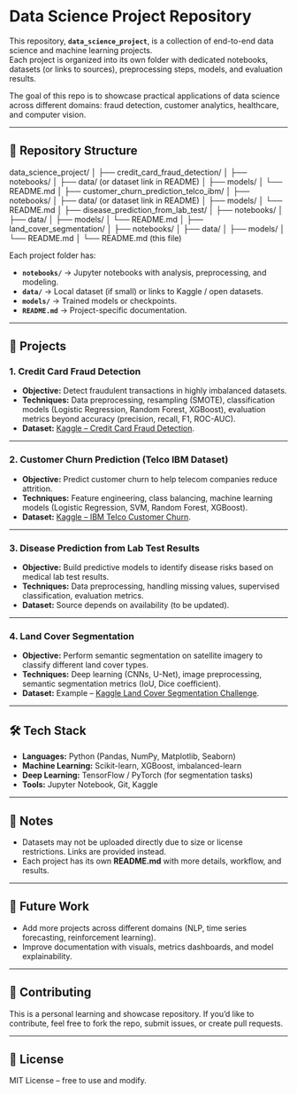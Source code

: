 # Data Science Project Repository

This repository, **`data_science_project`**, is a collection of end-to-end data science and machine learning projects.  
Each project is organized into its own folder with dedicated notebooks, datasets (or links to sources), preprocessing steps, models, and evaluation results.  

The goal of this repo is to showcase practical applications of data science across different domains: fraud detection, customer analytics, healthcare, and computer vision.

---

## 📂 Repository Structure

data_science_project/
│
├── credit_card_fraud_detection/
│ ├── notebooks/
│ ├── data/ (or dataset link in README)
│ ├── models/
│ └── README.md
│
├── customer_churn_prediction_telco_ibm/
│ ├── notebooks/
│ ├── data/ (or dataset link in README)
│ ├── models/
│ └── README.md
│
├── disease_prediction_from_lab_test/
│ ├── notebooks/
│ ├── data/
│ ├── models/
│ └── README.md
│
├── land_cover_segmentation/
│ ├── notebooks/
│ ├── data/
│ ├── models/
│ └── README.md
│
└── README.md (this file)




Each project folder has:
- **`notebooks/`** → Jupyter notebooks with analysis, preprocessing, and modeling.  
- **`data/`** → Local dataset (if small) or links to Kaggle / open datasets.  
- **`models/`** → Trained models or checkpoints.  
- **`README.md`** → Project-specific documentation.  

---

## 🚀 Projects

### 1. Credit Card Fraud Detection
- **Objective:** Detect fraudulent transactions in highly imbalanced datasets.  
- **Techniques:** Data preprocessing, resampling (SMOTE), classification models (Logistic Regression, Random Forest, XGBoost), evaluation metrics beyond accuracy (precision, recall, F1, ROC-AUC).  
- **Dataset:** [Kaggle – Credit Card Fraud Detection](https://www.kaggle.com/mlg-ulb/creditcardfraud).  

---

### 2. Customer Churn Prediction (Telco IBM Dataset)
- **Objective:** Predict customer churn to help telecom companies reduce attrition.  
- **Techniques:** Feature engineering, class balancing, machine learning models (Logistic Regression, SVM, Random Forest, XGBoost).  
- **Dataset:** [Kaggle – IBM Telco Customer Churn](https://www.kaggle.com/blastchar/telco-customer-churn).  

---

### 3. Disease Prediction from Lab Test Results
- **Objective:** Build predictive models to identify disease risks based on medical lab test results.  
- **Techniques:** Data preprocessing, handling missing values, supervised classification, evaluation metrics.  
- **Dataset:** Source depends on availability (to be updated).  

---

### 4. Land Cover Segmentation
- **Objective:** Perform semantic segmentation on satellite imagery to classify different land cover types.  
- **Techniques:** Deep learning (CNNs, U-Net), image preprocessing, semantic segmentation metrics (IoU, Dice coefficient).  
- **Dataset:** Example – [Kaggle Land Cover Segmentation Challenge](https://www.kaggle.com/competitions/landcover).  

---

## 🛠️ Tech Stack
- **Languages:** Python (Pandas, NumPy, Matplotlib, Seaborn)  
- **Machine Learning:** Scikit-learn, XGBoost, imbalanced-learn  
- **Deep Learning:** TensorFlow / PyTorch (for segmentation tasks)  
- **Tools:** Jupyter Notebook, Git, Kaggle  

---

## 📌 Notes
- Datasets may not be uploaded directly due to size or license restrictions. Links are provided instead.  
- Each project has its own **README.md** with more details, workflow, and results.  

---

## 🔮 Future Work
- Add more projects across different domains (NLP, time series forecasting, reinforcement learning).  
- Improve documentation with visuals, metrics dashboards, and model explainability.  

---

## 🤝 Contributing
This is a personal learning and showcase repository. If you’d like to contribute, feel free to fork the repo, submit issues, or create pull requests.  

---

## 📜 License
MIT License – free to use and modify.  
